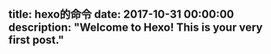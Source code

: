 title: hexo的命令
date: 2017-10-31 00:00:00
description: "Welcome to Hexo! This is your very first post."
---
<Contents>